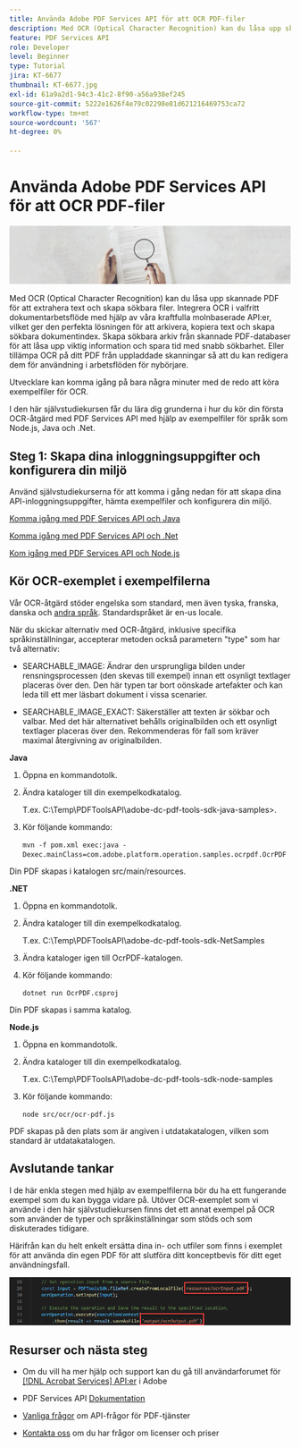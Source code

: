 ```yaml
---
title: Använda Adobe PDF Services API för att OCR PDF-filer
description: Med OCR (Optical Character Recognition) kan du låsa upp skannade PDF för att extrahera text och skapa sökbara filer
feature: PDF Services API
role: Developer
level: Beginner
type: Tutorial
jira: KT-6677
thumbnail: KT-6677.jpg
exl-id: 61a9a2d1-94c3-41c2-8f90-a56a938ef245
source-git-commit: 5222e1626f4e79c02298e81d621216469753ca72
workflow-type: tm+mt
source-wordcount: '567'
ht-degree: 0%

---
```


# Använda Adobe PDF Services API för att OCR PDF-filer

![Skapa PDF-hjälpbild](assets/OCR_hero.jpg)

Med OCR (Optical Character Recognition) kan du låsa upp skannade PDF för att extrahera text och skapa sökbara filer. Integrera OCR i valfritt dokumentarbetsflöde med hjälp av våra kraftfulla molnbaserade API:er, vilket ger den perfekta lösningen för att arkivera, kopiera text och skapa sökbara dokumentindex. Skapa sökbara arkiv från skannade PDF-databaser för att låsa upp viktig information och spara tid med snabb sökbarhet. Eller tillämpa OCR på ditt PDF från uppladdade skanningar så att du kan redigera dem för användning i arbetsflöden för nybörjare.

Utvecklare kan komma igång på bara några minuter med de redo att köra exempelfiler för OCR.

I den här självstudiekursen får du lära dig grunderna i hur du kör din första OCR-åtgärd med PDF Services API med hjälp av exempelfiler för språk som Node.js, Java och .Net.

## Steg 1: Skapa dina inloggningsuppgifter och konfigurera din miljö

Använd självstudiekurserna för att komma i gång nedan för att skapa dina API-inloggningsuppgifter, hämta exempelfiler och konfigurera din miljö.

[Komma igång med PDF Services API och Java](gettingstartedjava.md)

[Komma igång med PDF Services API och .Net](gettingstartednet.md)

[Kom igång med PDF Services API och Node.js](createpdffromhtml.md)

## Kör OCR-exemplet i exempelfilerna

Vår OCR-åtgärd stöder engelska som standard, men även tyska, franska, danska och [andra språk](https://opensource.adobe.com/pdftools-sdk-docs/release/latest/howtos.html#ocr-with-explicit-language). Standardspråket är en-us locale.

När du skickar alternativ med OCR-åtgärd, inklusive specifika språkinställningar, accepterar metoden också parametern &quot;type&quot; som har två alternativ:

* SEARCHABLE_IMAGE: Ändrar den ursprungliga bilden under rensningsprocessen (den skevas till exempel) innan ett osynligt textlager placeras över den. Den här typen tar bort oönskade artefakter och kan leda till ett mer läsbart dokument i vissa scenarier.

* SEARCHABLE_IMAGE_EXACT: Säkerställer att texten är sökbar och valbar. Med det här alternativet behålls originalbilden och ett osynligt textlager placeras över den. Rekommenderas för fall som kräver maximal återgivning av originalbilden.

**Java**

1. Öppna en kommandotolk.

1. Ändra kataloger till din exempelkodkatalog.

   T.ex. C:\Temp\PDFToolsAPI\adobe-dc-pdf-tools-sdk-java-samples>.

1. Kör följande kommando:

   `mvn -f pom.xml exec:java -Dexec.mainClass=com.adobe.platform.operation.samples.ocrpdf.OcrPDF`

Din PDF skapas i katalogen src/main/resources.

**.NET**

1. Öppna en kommandotolk.

1. Ändra kataloger till din exempelkodkatalog.

   T.ex. C:\Temp\PDFToolsAPI\adobe-dc-pdf-tools-sdk-NetSamples

1. Ändra kataloger igen till OcrPDF-katalogen.

1. Kör följande kommando:

   `dotnet run OcrPDF.csproj`

Din PDF skapas i samma katalog.

**Node.js**

1. Öppna en kommandotolk.

1. Ändra kataloger till din exempelkodkatalog.

   T.ex. C:\Temp\PDFToolsAPI\adobe-dc-pdf-tools-sdk-node-samples

1. Kör följande kommando:

   `node src/ocr/ocr-pdf.js`

PDF skapas på den plats som är angiven i utdatakatalogen, vilken som standard är utdatakatalogen.

## Avslutande tankar

I de här enkla stegen med hjälp av exempelfilerna bör du ha ett fungerande exempel som du kan bygga vidare på. Utöver OCR-exemplet som vi använde i den här självstudiekursen finns det ett annat exempel på OCR som använder de typer och språkinställningar som stöds och som diskuterades tidigare.

Härifrån kan du helt enkelt ersätta dina in- och utfiler som finns i exemplet för att använda din egen PDF för att slutföra ditt konceptbevis för ditt eget användningsfall.

![Koncepttest](assets/OCR_poc.png)

## Resurser och nästa steg

* Om du vill ha mer hjälp och support kan du gå till användarforumet för [[!DNL Acrobat Services] API:er](https://community.adobe.com/t5/document-cloud-sdk/bd-p/Document-Cloud-SDK?page=1&amp;sort=latest_replies&amp;filter=all) i Adobe

* PDF Services API [Dokumentation](https://www.adobe.com/go/pdftoolsapi_doc)

* [Vanliga frågor](https://community.adobe.com/t5/document-cloud-sdk/faq-for-document-services-pdf-tools-api/m-p/10726197) om API-frågor för PDF-tjänster

* [Kontakta oss](https://www.adobe.com/go/pdftoolsapi_requestform) om du har frågor om licenser och priser
